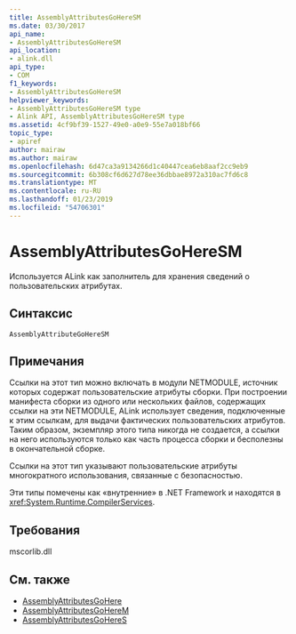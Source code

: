 ```yaml
---
title: AssemblyAttributesGoHereSM
ms.date: 03/30/2017
api_name:
- AssemblyAttributesGoHereSM
api_location:
- alink.dll
api_type:
- COM
f1_keywords:
- AssemblyAttributesGoHereSM
helpviewer_keywords:
- AssemblyAttributesGoHereSM type
- Alink API, AssemblyAttributesGoHereSM type
ms.assetid: 4cf9bf39-1527-49e0-a0e9-55e7a018bf66
topic_type:
- apiref
author: mairaw
ms.author: mairaw
ms.openlocfilehash: 6d47ca3a9134266d1c40447cea6eb8aaf2cc9eb9
ms.sourcegitcommit: 6b308cf6d627d78ee36dbbae8972a310ac7fd6c8
ms.translationtype: MT
ms.contentlocale: ru-RU
ms.lasthandoff: 01/23/2019
ms.locfileid: "54706301"
---
```

# <a name="assemblyattributesgoheresm"></a>AssemblyAttributesGoHereSM
Используется ALink как заполнитель для хранения сведений о пользовательских атрибутах.  
  
## <a name="syntax"></a>Синтаксис  
  
```  
AssemblyAttributeGoHereSM  
```  
  
## <a name="remarks"></a>Примечания  
 Ссылки на этот тип можно включать в модули NETMODULE, источник которых содержат пользовательские атрибуты сборки. При построении манифеста сборки из одного или нескольких файлов, содержащих ссылки на эти NETMODULE, ALink использует сведения, подключенные к этим ссылкам, для выдачи фактических пользовательских атрибутов. Таким образом, экземпляр этого типа никогда не создается, а ссылки на него используются только как часть процесса сборки и бесполезны в окончательной сборке.  
  
 Ссылки на этот тип указывают пользовательские атрибуты многократного использования, связанные с безопасностью.  
  
 Эти типы помечены как «внутренние» в .NET Framework и находятся в <xref:System.Runtime.CompilerServices>.  
  
## <a name="requirements"></a>Требования  
 mscorlib.dll  
  
## <a name="see-also"></a>См. также
- [AssemblyAttributesGoHere](../../../../docs/framework/unmanaged-api/alink/assemblyattributesgohere.md)
- [AssemblyAttributesGoHereM](../../../../docs/framework/unmanaged-api/alink/assemblyattributesgoherem.md)
- [AssemblyAttributesGoHereS](../../../../docs/framework/unmanaged-api/alink/assemblyattributesgoheres.md)
